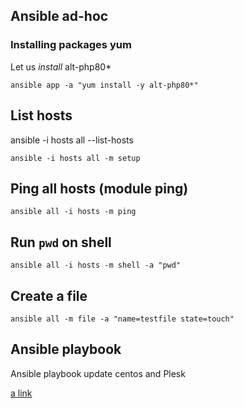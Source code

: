 

## Ansible ad-hoc

### Installing packages yum 

Let us *install* alt-php80*

```
ansible app -a "yum install -y alt-php80*"
```

## List hosts

ansible -i hosts all --list-hosts

```
ansible -i hosts all -m setup
```

## Ping all hosts (module ping)

```
ansible all -i hosts -m ping
```

## Run `pwd` on shell

```
ansible all -i hosts -m shell -a "pwd" 
```

##  Create a file 

```
ansible all -m file -a "name=testfile state=touch"
```

## Ansible playbook

Ansible playbook update centos and Plesk 

[a link](https://github.com/S0larin13/ansible-quick-note/blob/main/update_plesk_server.yml)

